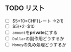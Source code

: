 ## TODO リスト

- [ ] $5+10=CHF(レート →2:1)
- [ ] $5\*2=$10
- [ ] `amount`を**private**にする
- [ ] `Dollar`の副作用どうするか
- [ ] `Money`の丸め処理どうするか
